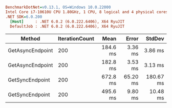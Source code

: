 ``` ini

BenchmarkDotNet=v0.13.1, OS=Windows 10.0.22000
Intel Core i7-10610U CPU 1.80GHz, 1 CPU, 8 logical and 4 physical cores
.NET SDK=6.0.200
  [Host]     : .NET 6.0.2 (6.0.222.6406), X64 RyuJIT
  DefaultJob : .NET 6.0.2 (6.0.222.6406), X64 RyuJIT


```
|           Method | IterationCount |     Mean |    Error |    StdDev |
|----------------- |--------------- |---------:|---------:|----------:|
| GetAsyncEndpoint |            200 | 184.6 ms |  3.36 ms |   3.86 ms |
| GetAsyncEndpoint |            200 | 182.8 ms |  3.53 ms |   3.13 ms |
|  GetSyncEndpoint |            200 | 672.8 ms | 65.20 ms | 180.67 ms |
|  GetSyncEndpoint |            200 | 495.6 ms |  9.80 ms |  10.48 ms |
